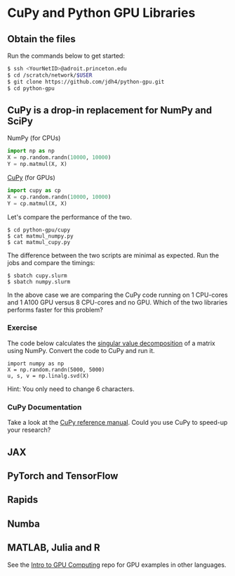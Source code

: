 # CuPy and Python GPU Libraries

## Obtain the files

Run the commands below to get started:

```bash
$ ssh <YourNetID>@adroit.princeton.edu
$ cd /scratch/network/$USER
$ git clone https://github.com/jdh4/python-gpu.git
$ cd python-gpu
```

## CuPy is a drop-in replacement for NumPy and SciPy

NumPy (for CPUs)

```python
import np as np
X = np.random.randn(10000, 10000)
Y = np.matmul(X, X)
```

[CuPy](https://docs.cupy.dev/en/stable/index.html) (for GPUs)

```python
import cupy as cp
X = cp.random.randn(10000, 10000)
Y = cp.matmul(X, X)
```

Let's compare the performance of the two.

```
$ cd python-gpu/cupy
$ cat matmul_numpy.py
$ cat matmul_cupy.py
```

The difference between the two scripts are minimal as expected. Run the jobs and compare the timings:

```
$ sbatch cupy.slurm
$ sbatch numpy.slurm
```

In the above case we are comparing the CuPy code running on 1 CPU-cores and 1 A100 GPU versus 8 CPU-cores and no GPU. Which of the two libraries performs faster for this problem?

### Exercise

The code below calculates the [singular value decomposition](https://en.wikipedia.org/wiki/Singular_value_decomposition) of a matrix using NumPy. Convert the code to CuPy and run it.

```
import numpy as np
X = np.random.randn(5000, 5000)
u, s, v = np.linalg.svd(X)
```

Hint: You only need to change 6 characters.

### CuPy Documentation

Take a look at the [CuPy reference manual](https://docs.cupy.dev/en/stable/reference/index.html). Could you use CuPy to speed-up your research?

## JAX


## PyTorch and TensorFlow


## Rapids


## Numba


## MATLAB, Julia and R

See the [Intro to GPU Computing](https://github.com/PrincetonUniversity/gpu_programming_intro) repo for GPU examples in other languages.

